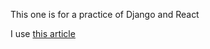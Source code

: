 This one is for a practice of Django and React

 I use [this article](https://scotch.io/tutorials/build-a-to-do-application-using-django-and-react) 